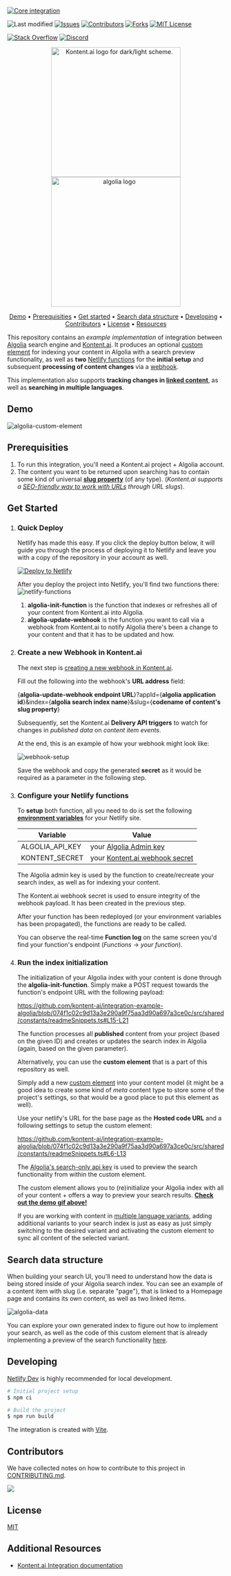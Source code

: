 [![Core integration][core-shield]](https://kontent.ai/integrations/algolia)

![Last modified][last-commit]
[![Issues][issues-shield]][issues-url]
[![Contributors][contributors-shield]][contributors-url]
[![Forks][forks-shield]][forks-url]
[![MIT License][license-shield]][license-url]

[![Stack Overflow][stack-shield]](https://stackoverflow.com/tags/kontent-ai)
[![Discord][discord-shield]](https://discord.gg/SKCxwPtevJ)

<p align="center">
<picture>
  <source media="(prefers-color-scheme: dark)" srcset="docs/kai-logo-hor-neg-rgb.svg">
  <img alt="Kontent.ai logo for dark/light scheme." src="docs/kai-logo-hor-pos-rgb.svg" width="300">
</picture>
<image src="docs/algolia-logo.png" alt="algolia logo" width="300">
</p>

<p align="center">
  <a href="#demo">Demo</a> •
  <a href="#prerequisities">Prerequisities</a> •
  <a href="#get-started">Get started</a> •
  <a href="#search-data-structure">Search data structure</a> •
  <a href="#developing">Developing</a> •
  <a href="#contributors">Contributors</a> •
  <a href="#license">License</a> •
  <a href="#additional-resources">Resources</a>
</p>

This repository contains an _example implementation_ of integration between [Algolia](https://www.algolia.com/) search engine and [Kontent.ai](https://kontent.ai/). It produces an optional [custom element](https://kontent.ai/learn/tutorials/develop-apps/integrate/content-editing-extensions) for indexing your content in Algolia with a search preview functionality, as well as **two** [Netlify functions](https://docs.netlify.com/functions/overview/) for the **initial setup** and subsequent **processing of content changes** via a [webhook](https://kontent.ai/learn/tutorials/develop-apps/integrate/webhooks).

This implementation also supports **tracking changes in [linked content](https://kontent.ai/learn/tutorials/write-and-collaborate/structure-your-content/link-related-content-together)**, as well as **searching in multiple languages**.

## Demo

![algolia-custom-element](docs/algolia-element.gif)

## Prerequisities

1. To run this integration, you'll need a Kontent.ai project + Algolia account.
2. The content you want to be returned upon searching has to contain some kind of universal **[slug property](https://itnext.io/whats-a-slug-f7e74b6c23e0)** (of any type). (_Kontent.ai supports a [SEO-friendly way to work with URLs](https://kontent.ai/learn/tutorials/develop-apps/optimize-your-app/seo-friendly-urls) through URL slugs_).

## Get Started

1. ### Quick Deploy
   Netlify has made this easy. If you click the deploy button below, it will guide you through the process of deploying it to Netlify and leave you with a copy of the repository in your account as well.

   [![Deploy to Netlify](https://www.netlify.com/img/deploy/button.svg)](https://app.netlify.com/start/deploy?repository=https://github.com/kontent-ai/integration-example-algolia)

   After you deploy the project into Netlify, you'll find two functions there:
   ![netlify-functions](docs/netlify-functions.png)
   1. **algolia-init-function** is the function that indexes or refreshes all of your content from Kontent.ai into Algolia.
   2. **algolia-update-webhook** is the function you want to call via a webhook from Kontent.ai to notify Algolia there's been a change to your content and that it has to be updated and how.

2. ### Create a new Webhook in Kontent.ai
   The next step is [creating a new webhook in Kontent.ai](https://kontent.ai/learn/docs/webhooks/webhooks/javascript#a-create-webhooks).

   Fill out the following into the webhook's **URL address** field:

   {**algolia-update-webhook endpoint URL**}?appId={**algolia application id**}&index={**algolia search index name**}&slug={**codename of content's slug property**}

   Subsequently, set the Kontent.ai **Delivery API triggers** to watch for changes in _published data_ on _content item events_.

   At the end, this is an example of how your webhook might look like:

   ![webhook-setup](docs/webhook.png)

   Save the webhook and copy the generated **secret** as it would be required as a parameter in the following step.

3. ### Configure your Netlify functions

   To **setup** both function, all you need to do is set the following **[environment variables](https://docs.netlify.com/configure-builds/environment-variables/)** for your Netlify site.

   | Variable        | Value                                                                                                                                  |
   | --------------- | -------------------------------------------------------------------------------------------------------------------------------------- |
   | ALGOLIA_API_KEY | your [Algolia Admin key](https://www.algolia.com/doc/guides/security/api-keys/#admin-api-key)                                          |
   | KONTENT_SECRET  | your [Kontent.ai webhook secret](https://kontent.ai/learn/tutorials/develop-apps/integrate/webhooks#a-validate-received-notifications) |

   The Algolia admin key is used by the function to create/recreate your search index, as well as for indexing your content.

   The Kontent.ai webhook secret is used to ensure integrity of the webhook payload. It has been created in the previous step.

   After your function has been redeployed (or your environment variables has been propagated), the functions are ready to be called.

   You can observe the real-time **Function log** on the same screen you'd find your function's endpoint (_Functions_ -> _your function_).

4. ### Run the index initialization
   The initialization of your Algolia index with your content is done through the **algolia-init-function**. Simply make a POST request towards the function's endpoint URL with the following payload:

   https://github.com/kontent-ai/integration-example-algolia/blob/074f1c02c9d13a3e290a9f75aa3d90a697a3ce0c/src/shared/constants/readmeSnippets.ts#L15-L21

   The function processes all **published** content from your project (based on the given ID) and creates or updates the search index in Algolia (again, based on the given parameter).

   Alternatively, you can use the **custom element** that is a part of this repository as well.

   Simply add a new [custom element](https://kontent.ai/learn/tutorials/develop-apps/integrate/content-editing-extensions) into your content model (it might be a good idea to create some kind of _meta_ content type to store some of the project's settings, so that would be a good place to put this element as well).

   Use your netlify's URL for the base page as the **Hosted code URL** and a following settings to setup the custom element:

   https://github.com/kontent-ai/integration-example-algolia/blob/074f1c02c9d13a3e290a9f75aa3d90a697a3ce0c/src/shared/constants/readmeSnippets.ts#L6-L13

   The [Algolia's search-only api key](https://www.algolia.com/doc/guides/security/api-keys/#search-only-api-key) is used to preview the search functionality from within the custom element.

   The custom element allows you to (re)initialize your Algolia index with all of your content + offers a way to preview your search results.
   <a href="#demo"> **Check out the demo gif above!**</a>

   If you are working with content in [multiple language variants](https://kontent.ai/learn/tutorials/write-and-collaborate/create-multilingual-content/translate-content-items), adding additional variants to your search index is just as easy as just simply switching to the desired variant and activating the custom element to sync all content of the selected variant.

## Search data structure

When building your search UI, you'll need to understand how the data is being stored inside of your Algolia search index. You can see an example of a content item with slug (i.e. separate "page"), that is linked to a Homepage page and contains its own content, as well as two linked items.

![algolia-data](docs/algolia-data.png)

You can explore your own generated index to figure out how to implement your search, as well as the code of this custom element that is already implementing a preview of the search functionality [here](src/algolia-sync.js).

## Developing

[Netlify Dev](https://www.netlify.com/products/dev/) is highly recommended for local development.

```bash
# Initial project setup
$ npm ci

# Build the project
$ npm run build
```

The integration is created with [Vite](https://vitejs.dev/).

## Contributors

We have collected notes on how to contribute to this project in [CONTRIBUTING.md](CONTRIBUTING.md).

<a href="https://github.com/kontent-ai/integration-example-algolia/graphs/contributors">
  <img src="https://contrib.rocks/image?repo=kontent-ai/integration-example-algolia" />
</a>

## License

[MIT](https://tldrlegal.com/license/mit-license)

## Additional Resources

- [Kontent.ai Integration documentation](https://kontent.ai/learn/tutorials/develop-apps/integrate/integrations-overview)

[last-commit]: https://img.shields.io/github/last-commit/kontent-ai/integration-example-algolia?style=for-the-badge
[contributors-shield]: https://img.shields.io/github/contributors/kontent-ai/integration-example-algolia.svg?style=for-the-badge
[contributors-url]: https://github.com/kontent-ai/integration-example-algolia/graphs/contributors
[forks-shield]: https://img.shields.io/github/forks/kontent-ai/integration-example-algolia.svg?style=for-the-badge
[forks-url]: https://github.com/kontent-ai/integration-example-algolia/network/members
[stars-shield]: https://img.shields.io/github/stars/kontent-ai/integration-example-algolia.svg?style=for-the-badge
[stars-url]: https://github.com/kontent-ai/integration-example-algolia/stargazers
[issues-shield]: https://img.shields.io/github/issues/kontent-ai/integration-example-algolia.svg?style=for-the-badge
[issues-url]: https://github.com/kontent-ai/integration-example-algolia/issues
[license-shield]: https://img.shields.io/github/license/kontent-ai/integration-example-algolia.svg?style=for-the-badge
[license-url]: https://github.com/kontent-ai/integration-example-algolia/blob/master/LICENSE
[core-shield]: https://img.shields.io/static/v1?label=&message=core%20integration&style=for-the-badge&color=FF5733
[stack-shield]: https://img.shields.io/badge/Stack%20Overflow-ASK%20NOW-FE7A16.svg?logo=stackoverflow&logoColor=white&style=for-the-badge
[discord-shield]: https://img.shields.io/discord/821885171984891914?label=Discord&logo=Discord&logoColor=white&style=for-the-badge
